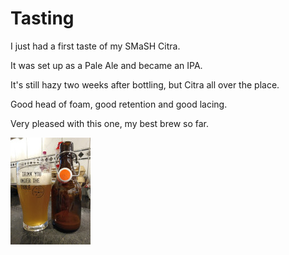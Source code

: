 # Tasting

I just had a first taste of my SMaSH Citra.

It was set up as a Pale Ale and became an IPA.

It's still hazy two weeks after bottling, but Citra all over the place.

Good head of foam, good retention and good lacing.

Very pleased with this one, my best brew so far.

[![fig_1](1_small.jpg)](1.jpg)
